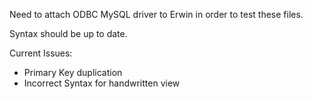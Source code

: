 
Need to attach ODBC MySQL driver to Erwin in order to test these files.

Syntax should be up to date. 

Current Issues:
- Primary Key duplication
- Incorrect Syntax for handwritten view
